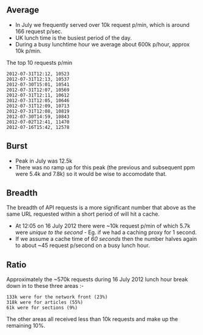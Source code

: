 
Average
-------

- In July we frequently served over 10k request p/min, which is around 166 request p/sec.
- UK lunch time is the busiest period of the day.
- During a busy lunchtime hour we average about 600k p/hour, approx 10k p/min.

The top 10 requests p/min 

```
2012-07-31T12:12, 10523
2012-07-31T12:13, 10537
2012-07-30T15:01, 10541
2012-07-31T12:07, 10569
2012-07-31T12:11, 10612
2012-07-31T12:05, 10646
2012-07-31T12:09, 10713
2012-07-31T12:08, 10819
2012-07-30T14:59, 10843
2012-07-02T12:41, 11470
2012-07-16T15:42, 12578
```

Burst
-----

- Peak in July was 12.5k
- There was no ramp up for this peak (the previous and subsequent ppm were 5.4k and 7.8k) so it would be wise to accomodate that.

Breadth
-------

The breadth of API requests is a more significant number that above as the same URL requested within a short period of will hit a cache.
 
- At 12:05 on 16 July 2012 there were ~10k request p/min of which 5.7k were *unique to the second* - Eg. if we had a caching proxy for 1 second.
- If we assume a cache time of *60 seconds* then the number halves again to about ~45 request p/second on a busy lunch hour.

Ratio
-----

Approximately the ~570k requests during 16 July 2012 lunch hour break down in to these three areas :-

```
133k were for the network front (23%)
318k were for articles (55%)
61k were for sections (9%)
```

The other areas all received less than 10k requests and make up the remaining 10%.
